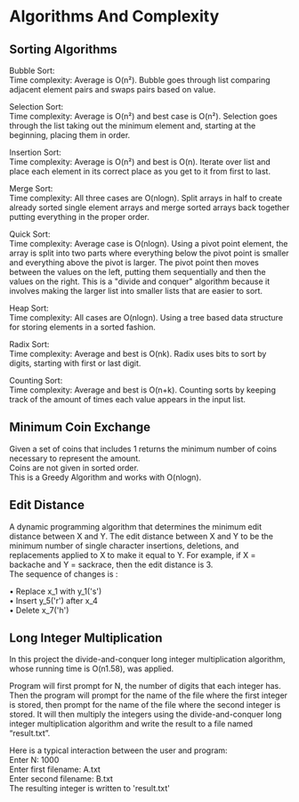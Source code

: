 # Algorithms And Complexity


## Sorting Algorithms

Bubble Sort: <br>
Time complexity: Average is O(n²). Bubble goes through list comparing adjacent element pairs and swaps pairs based on value.

Selection Sort: <br>
Time complexity: Average is O(n²) and best case is O(n²). Selection goes through the list taking out the minimum element and, starting at the beginning, placing them in order.

Insertion Sort: <br>
Time complexity: Average is O(n²) and best is O(n). Iterate over list and place each element in its correct place as you get to it from first to last.

Merge Sort: <br>
Time complexity: All three cases are O(nlogn). Split arrays in half to create already sorted single element arrays and merge sorted arrays back together putting everything in the proper order.

Quick Sort: <br>
Time complexity: Average case is O(nlogn). Using a pivot point element, the array is split into two parts where everything below the pivot point is smaller and everything above the pivot is larger. The pivot point then moves between the values on the left, putting them sequentially and then the values on the right. This is a "divide and conquer" algorithm because it involves making the larger list into smaller lists that are easier to sort.

Heap Sort: <br>
Time complexity: All cases are O(nlogn). Using a tree based data structure for storing elements in a sorted fashion.

Radix Sort: <br>
Time complexity: Average and best is O(nk). Radix uses bits to sort by digits, starting with first or last digit.

Counting Sort: <br>
Time complexity: Average and best is O(n+k). Counting sorts by keeping track of the amount of times each value appears in the input list.


## Minimum Coin Exchange
Given a set of coins that includes 1 returns the minimum number of coins necessary to represent the amount. <br>
Coins are not given in sorted order. <br>
This is a Greedy Algorithm and works with O(nlogn). <br>


## Edit Distance
A dynamic programming algorithm that determines the minimum edit distance between X and Y. The edit distance between X and Y to be the minimum number of single character insertions, deletions, and replacements applied to X to make it equal to Y. For example, if X = backache and Y = sackrace, then the edit distance is 3. <br>
The sequence of changes is :

 •	Replace x_1 with  y_1('s')  <br>
 •	Insert  y_5('r') after x_4  <br>
 •	Delete x_7('h') <br>
 
 
## Long Integer Multiplication
In this project the divide-and-conquer long integer multiplication algorithm, whose running time is O(n1.58), was applied.

Program will first prompt for N, the number of digits that each integer has. Then the program will prompt for the name of the file where the first integer is stored, then prompt for the name of the file where the second integer is stored. It will then multiply the integers using the divide-and-conquer long integer multiplication algorithm and write the result to a file named “result.txt”. 

Here is a typical interaction between the user and program:  <br>
Enter N: 1000  <br>
Enter first filename: A.txt  <br>
Enter second filename: B.txt  <br>
The resulting integer is written to 'result.txt'
